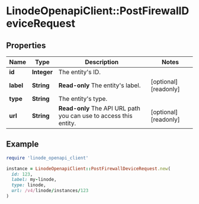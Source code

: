 # LinodeOpenapiClient::PostFirewallDeviceRequest

## Properties

| Name | Type | Description | Notes |
| ---- | ---- | ----------- | ----- |
| **id** | **Integer** | The entity&#39;s ID. |  |
| **label** | **String** | __Read-only__ The entity&#39;s label. | [optional][readonly] |
| **type** | **String** | The entity&#39;s type. |  |
| **url** | **String** | __Read-only__ The API URL path you can use to access this entity. | [optional][readonly] |

## Example

```ruby
require 'linode_openapi_client'

instance = LinodeOpenapiClient::PostFirewallDeviceRequest.new(
  id: 123,
  label: my-linode,
  type: linode,
  url: /v4/linode/instances/123
)
```

